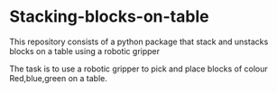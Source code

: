 # Stacking-blocks-on-table
This repository consists of a python package that stack and unstacks blocks on a table using a robotic gripper

The task is to use a robotic gripper to pick and place blocks of colour Red,blue,green on a table.
